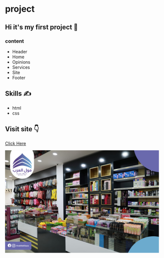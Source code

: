 # project
## Hi it's my first project :star_struck:
### content
* Header
* Home
* Opinions
* Services
* Site
* Footer
## Skills :writing_hand:
* html 
* css 
## Visit site :point_down:
[Click Here](https://salamalshaer.github.io/project/) 


![](img/6Ci67.jpeg)
